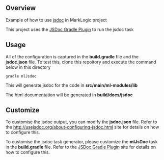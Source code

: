 ## Overview

Example of how to use [jsdoc](http://usejsdoc.org/) in MarkLogic project

This project uses the [JSDoc Gradle Plugin](https://github.com/liferay/liferay-portal/tree/master/modules/sdk/gradle-plugins-jsdoc) to run the jsdoc task


## Usage

All of the configuration is captured in the __build.gradle__ file and the __jsdoc.json__ file. To test this, clone this repoitory and execute the command below in this directory 

```
gradle mlJsdoc
```

This will generate jsdoc for the code in __src/main/ml-modules/lib__

The html documentation will be generated in __build/docs/jsdoc__

## Customize

To customise the jsdoc output, you can modify the __jsdoc.json__ file. Refer to the http://usejsdoc.org/about-configuring-jsdoc.html site for details on how to configure this.

To customise the jsdoc task generator, please customize the __mlJsDoc__ task in the __build.gradle__ file. Refer to the [JSDoc Gradle Plugin](https://github.com/liferay/liferay-portal/tree/master/modules/sdk/gradle-plugins-jsdoc) site for details on how to configure this.


